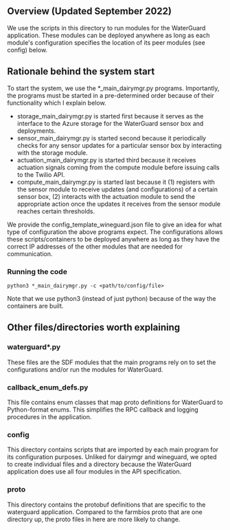 ## Overview  (Updated September 2022)
We use the scripts in this directory to run modules for the WaterGuard
application. These modules can be deployed anywhere as long as each module's
configuration specifies the location of its peer modules (see config) below.

## Rationale behind the system start
To start the system, we use the *_main_dairymgr.py programs. Importantly,
the programs must be started in a pre-determined order because of their
functionality which I explain below.

- storage_main_dairymgr.py is started first because it serves as the
interface to the Azure storage for the WaterGuard sensor box and deployments.
- sensor_main_dairymgr.py is started second because it periodically checks
for any sensor updates for a particular sensor box by interacting with the
storage module.
- actuation_main_dairymgr.py is started third because it receives actuation
signals coming from the compute module before issuing calls to the Twilio
API. 
- compute_main_dairymgr.py is started last because it (1) registers with the
sensor module to receive updates (and configurations) of a certain sensor
box, (2) interacts with the actuation module to send the appropriate action
once the updates it receives from the sensor module reaches certain thresholds.

We provide the config_template_wineguard.json file to give an idea for what type of
configuration the above programs expect. The configurations allows these
scripts/containers to be deployed anywhere as long as they have the correct
IP addresses of the other modules that are needed for communication.


### Running the code 
`python3 *_main_dairymgr.py -c <path/to/config/file>`

Note that we use python3 (instead of just python) because of the way
the containers are built.


## Other files/directories worth explaining

### waterguard*.py
These files are the SDF modules that the main programs rely on to set the
configurations and/or run the modules for WaterGuard.


### callback_enum_defs.py
This file contains enum classes that map proto definitions for WaterGuard
to Python-format enums. This simplifies the RPC callback and logging
procedures in the application.

### config
This directory contains scripts that are imported by each main program
for its configuration purposes. Unliked for dairymgr and wineguard,
we opted to create individual files and a directory because the WaterGuard
application does use all four modules in the API specification. 

### proto 
This directory contains the protobuf definitions that are specific to the
waterguard application. Compared to the farmbios proto that are one directory
up, the proto files in here are more likely to change.
